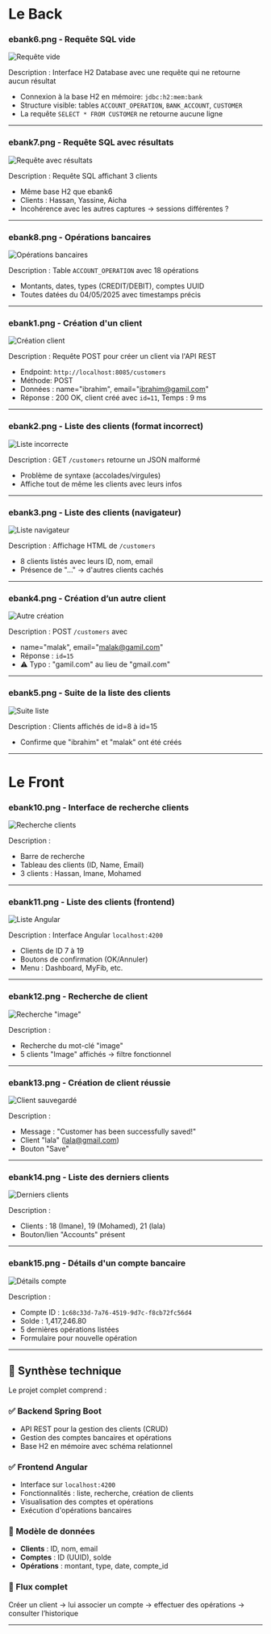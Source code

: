 # Le Back

### ebank6.png - Requête SQL vide

![Requête vide](pics/ebank6.png)

Description : Interface H2 Database avec une requête qui ne retourne aucun résultat  
- Connexion à la base H2 en mémoire: `jdbc:h2:mem:bank`  
- Structure visible: tables `ACCOUNT_OPERATION`, `BANK_ACCOUNT`, `CUSTOMER`  
- La requête `SELECT * FROM CUSTOMER` ne retourne aucune ligne

---

### ebank7.png - Requête SQL avec résultats

![Requête avec résultats](pics/ebank7.png)

Description : Requête SQL affichant 3 clients  
- Même base H2 que ebank6  
- Clients : Hassan, Yassine, Aicha  
- Incohérence avec les autres captures → sessions différentes ?

---

### ebank8.png - Opérations bancaires

![Opérations bancaires](pics/ebank8.png)

Description : Table `ACCOUNT_OPERATION` avec 18 opérations  
- Montants, dates, types (CREDIT/DEBIT), comptes UUID  
- Toutes datées du 04/05/2025 avec timestamps précis

---

### ebank1.png - Création d'un client

![Création client](pics/ebank1.png)

Description : Requête POST pour créer un client via l'API REST  
- Endpoint: `http://localhost:8085/customers`  
- Méthode: POST  
- Données : name="ibrahim", email="ibrahim@gamil.com"  
- Réponse : 200 OK, client créé avec `id=11`, Temps : 9 ms

---

### ebank2.png - Liste des clients (format incorrect)

![Liste incorrecte](pics/ebank2.png)

Description : GET `/customers` retourne un JSON malformé  
- Problème de syntaxe (accolades/virgules)  
- Affiche tout de même les clients avec leurs infos

---

### ebank3.png - Liste des clients (navigateur)

![Liste navigateur](pics/ebank3.png)

Description : Affichage HTML de `/customers`  
- 8 clients listés avec leurs ID, nom, email  
- Présence de "..." → d'autres clients cachés

---

### ebank4.png - Création d’un autre client

![Autre création](pics/ebank4.png)

Description : POST `/customers` avec  
- name="malak", email="malak@gamil.com"  
- Réponse : `id=15`  
- ⚠️ Typo : "gamil.com" au lieu de "gmail.com"

---

### ebank5.png - Suite de la liste des clients

![Suite liste](pics/ebank5.png)

Description : Clients affichés de id=8 à id=15  
- Confirme que "ibrahim" et "malak" ont été créés

---

# Le Front

### ebank10.png - Interface de recherche clients

![Recherche clients](pics/ebank10.png)

Description :  
- Barre de recherche  
- Tableau des clients (ID, Name, Email)  
- 3 clients : Hassan, Imane, Mohamed

---

### ebank11.png - Liste des clients (frontend)

![Liste Angular](pics/ebank11.png)

Description : Interface Angular `localhost:4200`  
- Clients de ID 7 à 19  
- Boutons de confirmation (OK/Annuler)  
- Menu : Dashboard, MyFib, etc.

---

### ebank12.png - Recherche de client

![Recherche "image"](pics/ebank12.png)

Description :  
- Recherche du mot-clé "image"  
- 5 clients "Image" affichés → filtre fonctionnel

---

### ebank13.png - Création de client réussie

![Client sauvegardé](pics/ebank13.png)

Description :  
- Message : "Customer has been successfully saved!"  
- Client "lala" (lala@gmail.com)  
- Bouton "Save"

---

### ebank14.png - Liste des derniers clients

![Derniers clients](pics/ebank14.png)

Description :  
- Clients : 18 (Imane), 19 (Mohamed), 21 (lala)  
- Bouton/lien "Accounts" présent

---

### ebank15.png - Détails d'un compte bancaire

![Détails compte](pics/ebank15.png)

Description :  
- Compte ID : `1c68c33d-7a76-4519-9d7c-f8cb72fc56d4`  
- Solde : 1,417,246.80  
- 5 dernières opérations listées  
- Formulaire pour nouvelle opération

---

## 🧠 Synthèse technique

Le projet complet comprend :

### ✅ Backend Spring Boot
- API REST pour la gestion des clients (CRUD)
- Gestion des comptes bancaires et opérations
- Base H2 en mémoire avec schéma relationnel

### ✅ Frontend Angular
- Interface sur `localhost:4200`
- Fonctionnalités : liste, recherche, création de clients
- Visualisation des comptes et opérations
- Exécution d'opérations bancaires

### 🧱 Modèle de données
- **Clients** : ID, nom, email  
- **Comptes** : ID (UUID), solde  
- **Opérations** : montant, type, date, compte_id

### 🔄 Flux complet
Créer un client → lui associer un compte → effectuer des opérations → consulter l’historique

---